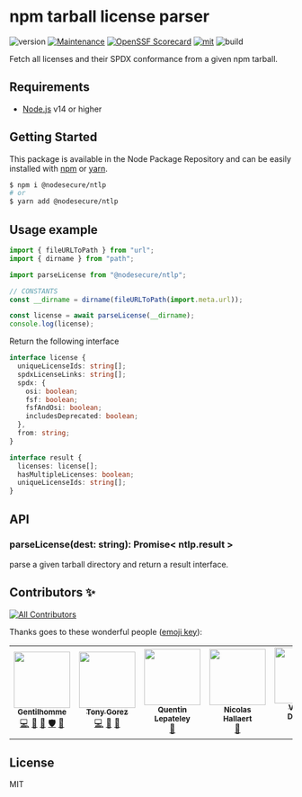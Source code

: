 # npm tarball license parser
![version](https://img.shields.io/badge/dynamic/json.svg?url=https://raw.githubusercontent.com/NodeSecure/npm-tarball-license-parser/master/package.json&query=$.version&label=Version)
[![Maintenance](https://img.shields.io/badge/Maintained%3F-yes-green.svg)](https://github.com/NodeSecure/npm-tarball-license-parser/commit-activity)
[![OpenSSF
Scorecard](https://api.securityscorecards.dev/projects/github.com/NodeSecure/npm-tarball-license-parser/badge)](https://api.securityscorecards.dev/projects/github.com/NodeSecure/npm-tarball-license-parser)
[![mit](https://img.shields.io/github/license/Naereen/StrapDown.js.svg)](https://github.com/NodeSecure/npm-tarball-license-parser/blob/master/LICENSE)
![build](https://img.shields.io/github/actions/workflow/status/NodeSecure/npm-tarball-license-parser/node.js.yml)

Fetch all licenses and their SPDX conformance from a given npm tarball.

## Requirements
- [Node.js](https://nodejs.org/en/) v14 or higher

## Getting Started

This package is available in the Node Package Repository and can be easily installed with [npm](https://docs.npmjs.com/getting-started/what-is-npm) or [yarn](https://yarnpkg.com).

```bash
$ npm i @nodesecure/ntlp
# or
$ yarn add @nodesecure/ntlp
```

## Usage example

```js
import { fileURLToPath } from "url";
import { dirname } from "path";

import parseLicense from "@nodesecure/ntlp";

// CONSTANTS
const __dirname = dirname(fileURLToPath(import.meta.url));

const license = await parseLicense(__dirname);
console.log(license);
```

Return the following interface
```ts
interface license {
  uniqueLicenseIds: string[];
  spdxLicenseLinks: string[];
  spdx: {
    osi: boolean;
    fsf: boolean;
    fsfAndOsi: boolean;
    includesDeprecated: boolean;
  },
  from: string;
}

interface result {
  licenses: license[];
  hasMultipleLicenses: boolean;
  uniqueLicenseIds: string[];
}
```

## API

### parseLicense(dest: string): Promise< ntlp.result >
parse a given tarball directory and return a result interface.


## Contributors ✨

<!-- ALL-CONTRIBUTORS-BADGE:START - Do not remove or modify this section -->
[![All Contributors](https://img.shields.io/badge/all_contributors-5-orange.svg?style=flat-square)](#contributors-)
<!-- ALL-CONTRIBUTORS-BADGE:END -->

Thanks goes to these wonderful people ([emoji key](https://allcontributors.org/docs/en/emoji-key)):

<!-- ALL-CONTRIBUTORS-LIST:START - Do not remove or modify this section -->
<!-- prettier-ignore-start -->
<!-- markdownlint-disable -->
<table>
  <tr>
    <td align="center"><a href="https://www.linkedin.com/in/thomas-gentilhomme/"><img src="https://avatars.githubusercontent.com/u/4438263?v=4?s=100" width="100px;" alt=""/><br /><sub><b>Gentilhomme</b></sub></a><br /><a href="https://github.com/NodeSecure/npm-tarball-license-parser/commits?author=fraxken" title="Code">💻</a> <a href="https://github.com/NodeSecure/npm-tarball-license-parser/commits?author=fraxken" title="Documentation">📖</a> <a href="https://github.com/NodeSecure/npm-tarball-license-parser/pulls?q=is%3Apr+reviewed-by%3Afraxken" title="Reviewed Pull Requests">👀</a> <a href="#security-fraxken" title="Security">🛡️</a> <a href="https://github.com/NodeSecure/npm-tarball-license-parser/issues?q=author%3Afraxken" title="Bug reports">🐛</a></td>
    <td align="center"><a href="http://tonygo.dev"><img src="https://avatars.githubusercontent.com/u/22824417?v=4?s=100" width="100px;" alt=""/><br /><sub><b>Tony Gorez</b></sub></a><br /><a href="https://github.com/NodeSecure/npm-tarball-license-parser/commits?author=tony-go" title="Code">💻</a> <a href="https://github.com/NodeSecure/npm-tarball-license-parser/commits?author=tony-go" title="Documentation">📖</a> <a href="https://github.com/NodeSecure/npm-tarball-license-parser/pulls?q=is%3Apr+reviewed-by%3Atony-go" title="Reviewed Pull Requests">👀</a></td>
    <td align="center"><a href="https://github.com/QuentinLpy"><img src="https://avatars.githubusercontent.com/u/31780359?v=4?s=100" width="100px;" alt=""/><br /><sub><b>Quentin Lepateley</b></sub></a><br /><a href="https://github.com/NodeSecure/npm-tarball-license-parser/commits?author=QuentinLpy" title="Documentation">📖</a></td>
    <td align="center"><a href="https://github.com/Rossb0b"><img src="https://avatars.githubusercontent.com/u/39910164?v=4?s=100" width="100px;" alt=""/><br /><sub><b>Nicolas Hallaert</b></sub></a><br /><a href="https://github.com/NodeSecure/npm-tarball-license-parser/commits?author=Rossb0b" title="Documentation">📖</a></td>
    <td align="center"><a href="https://github.com/Kawacrepe"><img src="https://avatars.githubusercontent.com/u/40260517?v=4?s=100" width="100px;" alt=""/><br /><sub><b>Vincent Dhennin</b></sub></a><br /><a href="https://github.com/NodeSecure/npm-tarball-license-parser/commits?author=Kawacrepe" title="Code">💻</a></td>
  </tr>
</table>

<!-- markdownlint-restore -->
<!-- prettier-ignore-end -->

<!-- ALL-CONTRIBUTORS-LIST:END -->

## License
MIT
